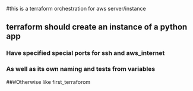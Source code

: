 #this is a terraform orchestration for aws server/instance
## terraform should create an instance of a python app
### Have specified special ports for ssh and aws_internet
### As well as its own naming and tests from variables
###Otherwise like first_terraforom
